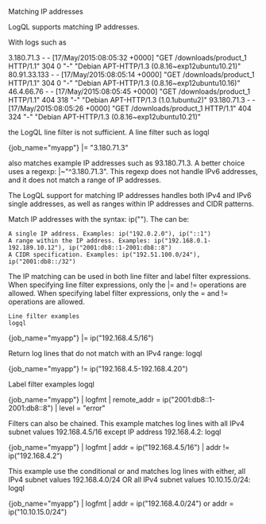 Matching IP addresses

LogQL supports matching IP addresses.

With logs such as

3.180.71.3 - - [17/May/2015:08:05:32 +0000] "GET /downloads/product_1 HTTP/1.1" 304 0 "-" "Debian APT-HTTP/1.3 (0.8.16~exp12ubuntu10.21)"
80.91.33.133 - - [17/May/2015:08:05:14 +0000] "GET /downloads/product_1 HTTP/1.1" 304 0 "-" "Debian APT-HTTP/1.3 (0.8.16~exp12ubuntu10.16)"
46.4.66.76 - - [17/May/2015:08:05:45 +0000] "GET /downloads/product_1 HTTP/1.1" 404 318 "-" "Debian APT-HTTP/1.3 (1.0.1ubuntu2)"
93.180.71.3 - - [17/May/2015:08:05:26 +0000] "GET /downloads/product_1 HTTP/1.1" 404 324 "-" "Debian APT-HTTP/1.3 (0.8.16~exp12ubuntu10.21)"

the LogQL line filter is not sufficient. A line filter such as
logql

{job_name="myapp"} |= "3.180.71.3"

also matches example IP addresses such as 93.180.71.3. A better choice uses a regexp: |~"^3.180.71.3". This regexp does not handle IPv6 addresses, and it does not match a range of IP addresses.

The LogQL support for matching IP addresses handles both IPv4 and IPv6 single addresses, as well as ranges within IP addresses and CIDR patterns.

Match IP addresses with the syntax: ip("<pattern>"). The <pattern> can be:

    A single IP address. Examples: ip("192.0.2.0"), ip("::1")
    A range within the IP address. Examples: ip("192.168.0.1-192.189.10.12"), ip("2001:db8::1-2001:db8::8")
    A CIDR specification. Examples: ip("192.51.100.0/24"), ip("2001:db8::/32")

The IP matching can be used in both line filter and label filter expressions. When specifying line filter expressions, only the |= and != operations are allowed. When specifying label filter expressions, only the = and != operations are allowed.

    Line filter examples
    logql 

{job_name="myapp"} |= ip("192.168.4.5/16")

Return log lines that do not match with an IPv4 range:
logql

{job_name="myapp"} != ip("192.168.4.5-192.168.4.20")

Label filter examples
logql

{job_name="myapp"}
	| logfmt
	| remote_addr = ip("2001:db8::1-2001:db8::8")
	| level = "error"

Filters can also be chained. This example matches log lines with all IPv4 subnet values 192.168.4.5/16 except IP address 192.168.4.2:
logql

{job_name="myapp"}
	| logfmt
	| addr = ip("192.168.4.5/16")
	| addr != ip("192.168.4.2")

This example use the conditional or and matches log lines with either, all IPv4 subnet values 192.168.4.0/24 OR all IPv4 subnet values 10.10.15.0/24:
logql

{job_name="myapp"}
	| logfmt
	| addr = ip("192.168.4.0/24") or addr = ip("10.10.15.0/24")